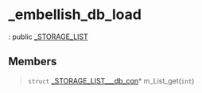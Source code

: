 # _embellish_db_load
: public [_STORAGE_LIST](lua/classes/_STORAGE_LIST.md)
 
## Members
 
> `struct` [_STORAGE_LIST___db_con](lua/classes/_STORAGE_LIST___db_con.md)* m_List_get(`int`)
 
